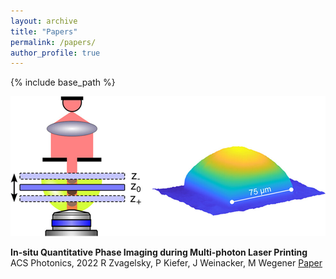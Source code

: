 ```yaml
---
layout: archive
title: "Papers"
permalink: /papers/
author_profile: true
---
```


{% include base_path %}

![](./images/images_large_ph3c00625_0006.jpeg)

**In-situ Quantitative Phase Imaging during Multi-photon Laser Printing**
ACS Photonics, 2022
R Zvagelsky, P Kiefer, J Weinacker, M Wegener
[Paper](https://pubs.acs.org/doi/10.1021/acsphotonics.3c00625)
